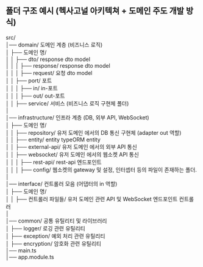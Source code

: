 ## 폴더 구조 예시 (헥사고널 아키텍쳐 + 도메인 주도 개발 방식)

src/      
│── domain/ 도메인 계층 (비즈니스 로직)      
│   ├── 도메인 명/     
│   │   ├── dto/ response dto model      
│   │   │   ├── response/ response dto model      
│   │   │   ├── request/ 요청 dto model      
│   │   ├── port/ 포트       
│   │   │   ├── in/ in-포트      
│   │   │   ├── out/ out-포트      
│   │   ├── service/ 서비스 (비즈니스 로직 구현체 폴더)      
│      
│── infrastructure/ 인프라 계층 (DB, 외부 API, WebSocket)      
│   ├── 도메인 명/      
│   │   ├── repository/ 유저 도메인 에서의 DB 통신 구현체 (adapter out 역할)      
│   │   ├── entity/ entity typeORM entity      
│   │   ├── external-api/ 유저 도메인 에서의 외부 API 통신      
│   │   ├── websocket/ 유저 도메인 에서의 웹소켓 API 통신      
│   │   │   ├── rest-api/ rest-api 엔드포인트     
│   │   │   ├── config/ 웹소켓의 gateway 및 설정, 인터셉터 등의 파일이 존재하는 폴더.      
│      
│── interface/ 컨트롤러 모음 (어댑터의 in 역할)      
│   ├── 도메인 명/      
│   │   ├── 컨트롤러 파일들/ 유저 도메인 관련 API 및 WebSocket 엔드포인트 컨트롤러      
│      
│── common/                     공통 유틸리티 및 라이브러리      
│   ├── logger/                 로깅 관련 유틸리티      
│   ├── exception/              예외 처리 관련 유틸리티      
│   ├── encryption/             암호화 관련 유틸리티      
│── main.ts      
│── app.module.ts      